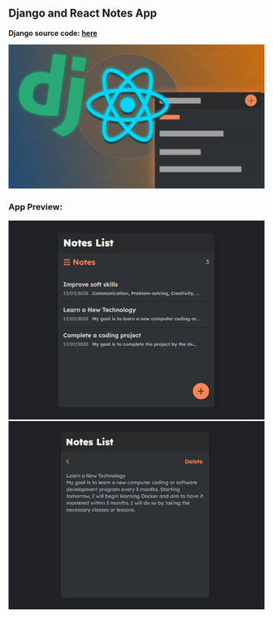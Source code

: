 ## Django and React Notes App

**Django source code: [here](https://github.com/gigaamiridze/notes-app-server)**

![Notes App Wallpaper](./src/assets/images/notes-wallpaper.jpg)

### App Preview:
![Notes App](./src/assets/images/notes.PNG)
![Notes App](./src/assets/images/note.PNG)
